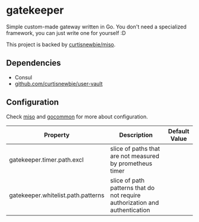# gatekeeper

Simple custom-made gateway written in Go. You don't need a specialized framework, you can just write one for yourself :D

This project is backed by [curtisnewbie/miso](https://github.com/curtisnewbie/miso).

## Dependencies

- Consul
- [github.com/curtisnewbie/user-vault](https://github.com/curtisnewbie/user-vault)

## Configuration

Check [miso](https://github.com/curtisnewbie/miso) and [gocommon](https://github.com/curtisnewbie/gocommon) for more about configuration.

| Property                           | Description                                                                 | Default Value |
|------------------------------------|-----------------------------------------------------------------------------|---------------|
| gatekeeper.timer.path.excl         | slice of paths that are not measured by prometheus timer                    |               |
| gatekeeper.whitelist.path.patterns | slice of path patterns that do not require authorization and authentication |               |

